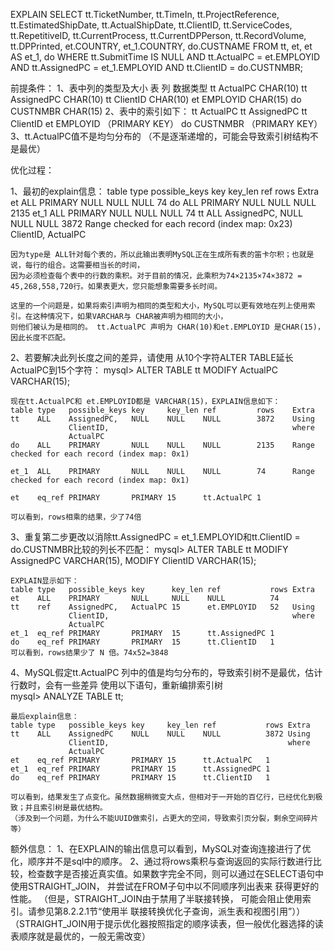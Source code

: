 EXPLAIN SELECT tt.TicketNumber, tt.TimeIn,
               tt.ProjectReference, tt.EstimatedShipDate,
               tt.ActualShipDate, tt.ClientID,
               tt.ServiceCodes, tt.RepetitiveID,
               tt.CurrentProcess, tt.CurrentDPPerson,
               tt.RecordVolume, tt.DPPrinted, et.COUNTRY,
               et_1.COUNTRY, do.CUSTNAME
        FROM tt, et, et AS et_1, do
        WHERE tt.SubmitTime IS NULL
          AND tt.ActualPC = et.EMPLOYID
          AND tt.AssignedPC = et_1.EMPLOYID
          AND tt.ClientID = do.CUSTNMBR;
		  
前提条件：
	1、表中列的类型及大小
		表	列			数据类型
		tt	ActualPC	CHAR(10)
		tt	AssignedPC	CHAR(10)
		tt	ClientID	CHAR(10)
		et	EMPLOYID	CHAR(15)
		do	CUSTNMBR	CHAR(15)
	2、表中的索引如下：
		tt	ActualPC
		tt	AssignedPC
		tt	ClientID
		et	EMPLOYID （PRIMARY KEY）
		do	CUSTNMBR （PRIMARY KEY）
	3、tt.ActualPC值不是均匀分布的 （不是逐渐递增的，可能会导致索引树结构不是最优）
	
优化过程：

1、最初的explain信息：
	table type possible_keys key  key_len ref  rows  	Extra
	et    ALL  PRIMARY       NULL NULL    NULL 74
	do    ALL  PRIMARY       NULL NULL    NULL 2135
	et_1  ALL  PRIMARY       NULL NULL    NULL 74
	tt    ALL  AssignedPC,   NULL NULL    NULL 3872      Range checked for each record (index map: 0x23)
			   ClientID,
			   ActualPC
	
	因为type是 ALL针对每个表的，所以此输出表明MySQL正在生成所有表的笛卡尔积；也就是说，每行的组合。这需要相当长的时间，
	因为必须检查每个表中的行数的乘积。对于目前的情况，此乘积为74×2135×74×3872 = 45,268,558,720行。如果表更大，您只能想象需要多长时间。

	这里的一个问题是，如果将索引声明为相同的类型和大小，MySQL可以更有效地在列上使用索引。在这种情况下，如果VARCHAR与 CHAR被声明为相同的大小，
	则他们被认为是相同的。 tt.ActualPC 声明为 CHAR(10)和et.EMPLOYID 是CHAR(15)，因此长度不匹配。

2、若要解决此列长度之间的差异，请使用 从10个字符ALTER TABLE延长 ActualPC到15个字符：
	mysql> ALTER TABLE tt MODIFY ActualPC VARCHAR(15);
	
	现在tt.ActualPC和 et.EMPLOYID都是 VARCHAR(15)，EXPLAIN信息如下：
	table type   possible_keys key     key_len ref         rows    Extra
	tt    ALL    AssignedPC,   NULL    NULL    NULL        3872    Using
				 ClientID,                                         where
				 ActualPC
	do    ALL    PRIMARY       NULL    NULL    NULL        2135	   Range checked for each record (index map: 0x1)
		  
	et_1  ALL    PRIMARY       NULL    NULL    NULL        74	   Range checked for each record (index map: 0x1)
		  
	et    eq_ref PRIMARY       PRIMARY 15      tt.ActualPC 1
	
	可以看到，rows相乘的结果，少了74倍
	
3、重复第二步更改以消除tt.AssignedPC = et_1.EMPLOYID和tt.ClientID = do.CUSTNMBR比较的列长不匹配：
	mysql> ALTER TABLE tt MODIFY AssignedPC VARCHAR(15),
						  MODIFY ClientID   VARCHAR(15);
						  
	EXPLAIN显示如下：
	table type   possible_keys key      key_len ref           rows Extra
	et    ALL    PRIMARY       NULL     NULL    NULL          74
	tt    ref    AssignedPC,   ActualPC 15      et.EMPLOYID   52   Using
				 ClientID,                                         where
				 ActualPC
	et_1  eq_ref PRIMARY       PRIMARY  15      tt.AssignedPC 1
	do    eq_ref PRIMARY       PRIMARY  15      tt.ClientID   1
	可以看到，rows结果少了 N 倍。74x52=3848
	
4、MySQL假定tt.ActualPC 列中的值是均匀分布的，导致索引树不是最优，估计行数时，会有一些差异
	使用以下语句，重新编排索引树	
		mysql> ANALYZE TABLE tt;	
		
	最后explain信息：
	table type   possible_keys key     key_len ref           rows Extra
	tt    ALL    AssignedPC    NULL    NULL    NULL          3872 Using
				 ClientID,                                        where
				 ActualPC
	et    eq_ref PRIMARY       PRIMARY 15      tt.ActualPC   1
	et_1  eq_ref PRIMARY       PRIMARY 15      tt.AssignedPC 1
	do    eq_ref PRIMARY       PRIMARY 15      tt.ClientID   1
	
	可以看到，结果发生了点变化。虽然数据稍微变大点，但相对于一开始的百亿行，已经优化到极致；并且索引树是最优结构。
	（涉及到一个问题，为什么不能UUID做索引，占更大的空间，导致索引页分裂，剩余空间碎片等）

额外信息：
	1、在EXPLAIN的输出信息可以看到，MySQL对查询连接进行了优化，顺序并不是sql中的顺序。
	2、通过将rows乘积与查询返回的实际行数进行比较，检查数字是否接近真实值。如果数字完全不同，则可以通过在SELECT语句中使用STRAIGHT_JOIN，
		并尝试在FROM子句中以不同顺序列出表来 获得更好的性能。
		（但是，STRAIGHT_JOIN由于禁用了半联接转换， 可能会阻止使用索引。请参见第8.2.2.1节“使用半 联接转换优化子查询，派生表和视图引用”））
		（STRAIGHT_JOIN用于提示优化器按照指定的顺序读表，但一般优化器选择的读表顺序就是最优的，一般无需改变）